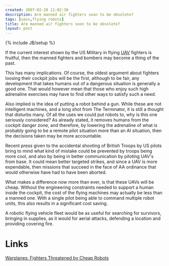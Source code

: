 ```yaml
---
created: 2007-02-20 11:02:30
description: Are manned air fighters soon to be obsolete?
tags: [uavs,flying robots]
title: Are manned air fighters soon to be obsolete?
layout: post
---
```

{% include JB/setup %}

If the current interest shown by the US Military in flying [UAV](/wiki/uav "Unmanned Aerial Vehicles") fighters is fruitful, then the manned fighters and bombers may become a thing of the past.

This has many implications. Of course, the oldest argument about fighters loosing their cockpit jobs will be the first, although to be fair, any development that takes humans out of a dangerous situation is generally a good one. That would however mean that those who enjoy such high adrenaline exercises may have to find other ways to satisfy such a need.

Also implied is the idea of putting a robot behind a gun. While these are not intelligent machines, and a long shot from The Terminator, it is still a thought that disturbs many. Of all the uses we could put robots to, why is this one seriously considered? As already stated, it removes humans from the cockpit danger zone, and therefore, by lowering the adrenaline of what is probably going to be a remote pilot situation more than an AI situation, then the decisions taken may be more accountable.

Recent press given to the accidental shooting of British Troops by US pilots bring to mind what kind of mistake could be prevented by troops being more cool, and also by being in better communication by piloting UAV's from base. It could mean better targeted strikes, and since a UAV is more expendable, then missions that succeed in the face of AA ordinance that would otherwise have had to have been aborted.

What makes a difference now more than ever, is that these UAVs will be cheap. Without the engineering constraints needed to support a human inside the cockpit, the cost of the flying machines may actually be less than a manned one. With a single pilot being able to command multiple robot units, this also results in a significant cost saving.

A robotic flying vehicle fleet would be as useful for searching for survivors, bringing in supplies, as it would for aerial attacks, defending a location and providing covering fire.

# Links

<a href="http://www.strategypage.com/htmw/htairfo/articles/20070220.aspx">Warplanes: Fighters Threatened by Cheap Robots</a>
